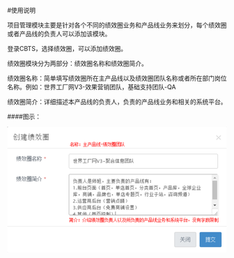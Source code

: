 #使用说明

项目管理模块主要是针对各个不同的绩效圈业务和产品线业务来划分，每个绩效圈或者产品线的负责人可以添加该模块。

登录CBTS，选择绩效圈，可以添加绩效圈。

绩效圈模块分为两部分：绩效圈名称和绩效圈简介。

绩效圈名称：简单填写绩效圈所在主产品线以及绩效圈团队名称或者所在部门岗位名称。例如：世界工厂网V3-效果营销团队，基础支持团队-QA

绩效圈简介：详细描述本产品线的负责人，负责的产品线业务和相关的系统平台。

####图示：


![jixiaoquan](https://github.com/Ivantester/cits_help/blob/master/picture/jixiaoquan.png?raw=true)